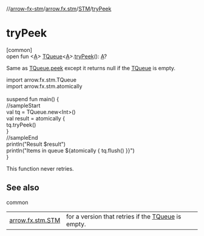 //[arrow-fx-stm](../../../index.md)/[arrow.fx.stm](../index.md)/[STM](index.md)/[tryPeek](try-peek.md)

# tryPeek

[common]\
open fun &lt;[A](try-peek.md)&gt; [TQueue](../-t-queue/index.md)&lt;[A](try-peek.md)&gt;.[tryPeek](try-peek.md)(): [A](try-peek.md)?

Same as [TQueue.peek](peek.md) except it returns null if the [TQueue](../-t-queue/index.md) is empty.

import arrow.fx.stm.TQueue\
import arrow.fx.stm.atomically\
\
suspend fun main() {\
  //sampleStart\
  val tq = TQueue.new&lt;Int&gt;()\
  val result = atomically {\
    tq.tryPeek()\
  }\
  //sampleEnd\
  println("Result $result")\
  println("Items in queue ${atomically { tq.flush() }}")\
}<!--- KNIT example-stm-33.kt -->

This function never retries.

## See also

common

| | |
|---|---|
| [arrow.fx.stm.STM](peek.md) | for a version that retries if the [TQueue](../-t-queue/index.md) is empty. |
